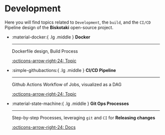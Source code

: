 # Development 
Here you will find topics related to `Development`, the `build`, and the
`CI/CD` Pipeline design of the **Biskotaki** open-source project.


<div class="grid cards" markdown>


-   :material-docker:{ .lg .middle } __Docker__

    ---

    Dockerfile design, Build Process

    [:octicons-arrow-right-24: Topic ](./build_process_DAG.md)


-   :simple-githubactions:{ .lg .middle } __CI/CD Pipeline__

    ---

    Github Actions Workflow of Jobs, visualized as a DAG

    [:octicons-arrow-right-24: Topic ](./cicd.md)


-   :material-state-machine:{ .lg .middle } __Git Ops Processes__

    ---

    Step-by-step Processes, leveraging `git` and `CI` for **Releasing changes**

    [:octicons-arrow-right-24: Docs ](./gitops/)

</div>
